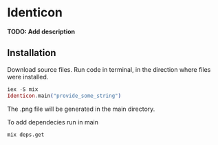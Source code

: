 # Identicon

**TODO: Add description**

## Installation

Download source files. Run code in terminal, in the direction where files were installed.

```elixir
iex -S mix
Identicon.main("provide_some_string")
```

The .png file will be generated in the main directory.

To add dependecies run in main

```
mix deps.get
```


